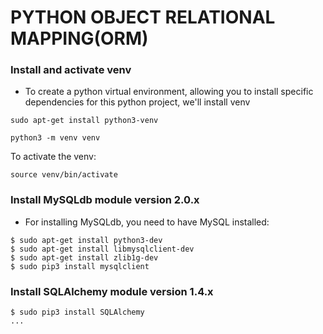 #  PYTHON OBJECT RELATIONAL MAPPING(ORM)

### Install and activate venv
- To create a python virtual environment, allowing you to install specific dependencies for this python project, we'll install venv

```
sudo apt-get install python3-venv
```
```
python3 -m venv venv
```
To activate the venv:
```
source venv/bin/activate
```

### Install MySQLdb module version 2.0.x
- For installing MySQLdb, you need to have MySQL installed:
```
$ sudo apt-get install python3-dev
$ sudo apt-get install libmysqlclient-dev
$ sudo apt-get install zlib1g-dev
$ sudo pip3 install mysqlclient
```

### Install SQLAlchemy module version 1.4.x
```
$ sudo pip3 install SQLAlchemy
...
```

